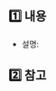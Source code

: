 <!-- ❤ chore, docs, feat, fix, refactor, style, test-->
<!-- ❤ [Jira-숫자] test: 유저 CRUD -->
<!-- ❤ Label을 달아주세요. -->

## 1️⃣ 내용
- 설명: 


## 2️⃣ 참고
